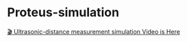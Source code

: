 # Proteus-simulation
[🎬 Ultrasonic-distance measurement simulation Video is Here](https://youtu.be/dFpc5Rh9c8s?si=1AQowMnFeptXP8wX)

